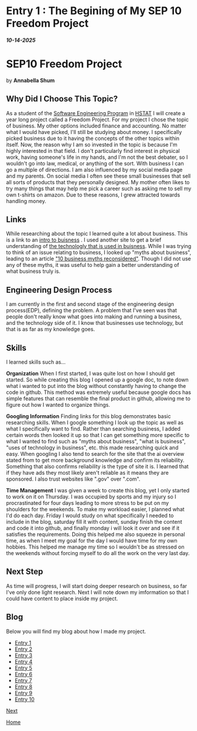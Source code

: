 # Entry 1 : The Begining of My SEP 10 Freedom Project
##### 10-14-2025
# SEP10 Freedom Project
by **Annabella Shum**

## Why Did I Choose This Topic?
  As a student of the [Software Engineering Program](https://hstatsep.github.io/) in [HSTAT](https://www.hstat.org/) I will create a year long project called a Freedom Project. For my project I chose the topic of business. My other options included finance and accounting. No matter what I would have picked, I'll still be studying about money. I specifically picked business due to it having the concepts of the other topics within itself. Now, the reason why I am so invested in the topic is because I'm highly interested in that field. I don't particularly find interest in physical work, having someone's life in my hands, and I'm not the best debater, so I wouldn't go into law, medical, or anything of the sort. With business I can go a multiple of directions. I am also influenced by my social media page and my parents. On social media I often see these small businesses that sell all sorts of products that they personally designed. My mother often likes to try many things that may help me pick a career such as asking me to sell my own t-shirts on amazon. Due to these reasons, I grew attracted towards handling money.

## Links
  While researching about the topic I learned quite a lot about business. This is a link to an [intro to buisness](https://www.investopedia.com/terms/b/business.asp#:~:text=Although%20the%20aim%20of%20most,profits%2C%20focus%20on%20charitable%20goals.)     . I used another site to get a brief understanding of [the technologly that is used in buisness](https://flexa.cloud/en/8-technologies-most-used-by-companies/). While I was trying to think of an issue relating to business, I looked up "myths about business", leading to an article ["10 business myths reconsidered"](https://www.workspace.co.uk/content-hub/entrepreneurs/10-business-myths-reconsidered). Though I did not use any of these myths, it was useful to help gain a better understanding of what business truly is.

## Engineering Design Process
  I am currently in the first and second stage of the engineering design process(EDP), defining the problem. A problem that I've seen was that people don't really know what goes into making and running a business, and the technology side of it. I know that businesses use technology, but that is as far as my knowledge goes.

## Skills
I learned skills such as...

**Organization**
When I first started, I was quite lost on how I should get started. So while creating this blog I opened up a google doc, to note down what i wanted to put into the blog without constantly having to change the code in github. This method was extremely useful because google docs has simple features that can resemble the final product in github, allowing me to figure out how I wanted to organize things.

**Googling Information**
Finding links for this blog demonstrates basic researching skills. When I google something I look up the topic as well as what I specifically want to find. Rather than searching business, I added certain words then looked it up so that I can get something more specific to what I wanted to find such as "myths about business", "what is business", "uses of technology in business", etc. this made researching quick and easy. When googling I also tend to search for the site that the ai overview stated from to get more background knowledge and confirm its reliability. Something that also confirms reliability is the type of site it is. I learned that if they have ads they most likely aren't reliable as it means they are sponsored. I also trust websites like ".gov" over ".com".

**Time Management**
I was given a week to create this blog, yet I only started to work on it on Thursday. I was occupied by sports and my injury so I procrastinated for four days leading to more stress to be put on my shoulders for the weekends. To make my workload easier, I planned what I'd do each day. Friday I would study on what specifically I needed to include in the blog, saturday fill it with content, sunday finish the content and code it into github, and finally monday i will look it over and see if it satisfies the requirements. Doing this helped me also squeeze in personal time, as when I meet my goal for the day I would have time for my own hobbies. This helped me manage my time so I wouldn't be as stressed on the weekends without forcing myself to do all the work on the very last day.

## Next Step

As time will progress, I will start doing deeper research on business, so far I've only done light research. Next I will note down my imformation so that I could have content to place inside my project.

## Blog
Below you will find my blog about how I made my project.

* [Entry 1](blog/entry01.md)
* [Entry 2](blog/entray02.md)
* [Entry 3](blog/entry03.md)
* [Entry 4](blog/entry04.md)
* [Entry 5](blog/entry05.md)
* [Entry 6](blog/entry06.md)
* [Entry 7](blog/entry07.md)
* [Entry 8](blog/entry08.md)
* [Entry 9](blog/entry09.md)
* [Entry 10](blog/entry10.md)


[Next](entry02.md)

[Home](../README.md)
